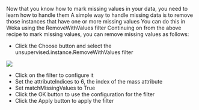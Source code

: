 Now that you know how to mark missing values in your data, you need to learn how to handle
them A simple way to handle missing data is to remove those instances that have one or more
missing values You can do this in Weka using the RemoveWithValues filter Continuing on
from the above recipe to mark missing values, you can remove missing values as follows:
- Click the Choose button and select the unsupervised.instance.RemoveWithValues filter

![](https://github.com/fenago/katacoda-scenarios/raw/master/machine-learning-mastery-weka/machine-learning-mastery-weka-chapter-12/steps/images/54.png)

- Click on the filter to configure it
- Set the attributeIndices to 6, the index of the mass attribute
- Set matchMissingValues to True
- Click the OK button to use the configuration for the filter
- Click the Apply button to apply the filter
